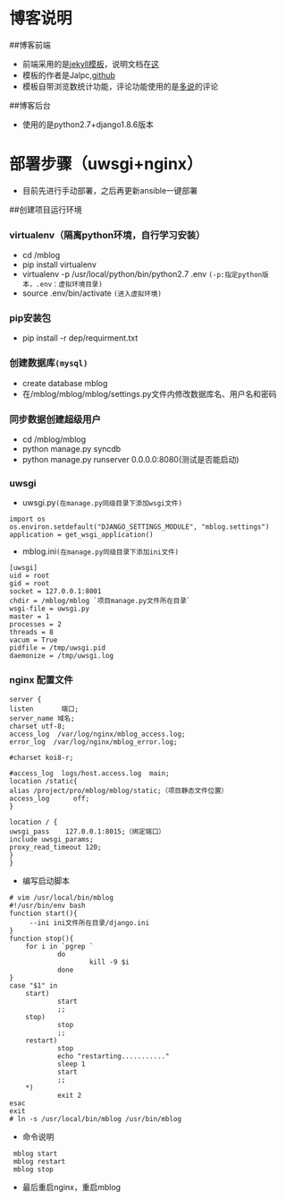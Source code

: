 # 博客说明

##博客前端
- 前端采用的是[jekyll模板](http://jekyllthemes.org/)，说明文档在[这](http://jekyll.bootcss.com/)
- 模板的作者是Jalpc,[github](https://github.com/Jack614/jalpc_jekyll_theme)
- 模板自带浏览数统计功能，评论功能使用的是[多说](http://duoshuo.com/)的评论

##博客后台
- 使用的是python2.7+django1.8.6版本

# 部署步骤（uwsgi+nginx）
* 目前先进行手动部署，之后再更新ansible一键部署

##创建项目运行环境
### virtualenv（隔离python环境，自行学习安装）
* cd /mblog
* pip install virtualenv
* virtualenv -p /usr/local/python/bin/python2.7 .env `(-p:指定python版本，.env：虚拟环境目录)`
* source .env/bin/activate  `(进入虚拟环境)`

### pip安装包
* pip install -r dep/requirment.txt

### 创建数据库`(mysql)`
* create database mblog
* 在/mblog/mblog/mblog/settings.py文件内修改数据库名、用户名和密码

### 同步数据创建超级用户
* cd /mblog/mblog
* python manage.py syncdb
* python manage.py runserver 0.0.0.0:8080(测试是否能启动)


### uwsgi
* uwsgi.py`(在manage.py同级目录下添加wsgi文件)`
```
import os
os.environ.setdefault("DJANGO_SETTINGS_MODULE", "mblog.settings")
application = get_wsgi_application()
```

* mblog.ini`(在manage.py同级目录下添加ini文件)`
```
[uwsgi]
uid = root
gid = root
socket = 127.0.0.1:8001
chdir = /mblog/mblog `项目manage.py文件所在目录`
wsgi-file = uwsgi.py
master = 1
processes = 2
threads = 8
vacum = True
pidfile = /tmp/uwsgi.pid
daemonize = /tmp/uwsgi.log
```

### nginx 配置文件
```
server {
listen       端口;
server_name 域名;
charset utf-8;
access_log  /var/log/nginx/mblog_access.log;
error_log  /var/log/nginx/mblog_error.log;

#charset koi8-r;

#access_log  logs/host.access.log  main;
location /static{
alias /project/pro/mblog/mblog/static;（项目静态文件位置）
access_log      off;
}

location / {
uwsgi_pass    127.0.0.1:8015;（绑定端口）
include uwsgi_params;
proxy_read_timeout 120;
}
}
```
* 编写启动脚本
```
# vim /usr/local/bin/mblog
#!/usr/bin/env bash
function start(){
     --ini ini文件所在目录/django.ini
}
function stop(){
    for i in `pgrep `
            do
                    kill -9 $i
            done
}
case "$1" in
    start)
            start
            ;;
    stop)
            stop
            ;;
    restart)
            stop
            echo "restarting..........."
            sleep 1
            start
            ;;
    *)
            exit 2
esac
exit
# ln -s /usr/local/bin/mblog /usr/bin/mblog
```
* 命令说明
```
 mblog start
 mblog restart
 mblog stop
 ```
* 最后重启nginx，重启mblog

